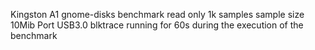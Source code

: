 Kingston A1
gnome-disks benchmark
read only
1k samples
sample size 10Mib
Port USB3.0
blktrace running for 60s during the execution of the benchmark
